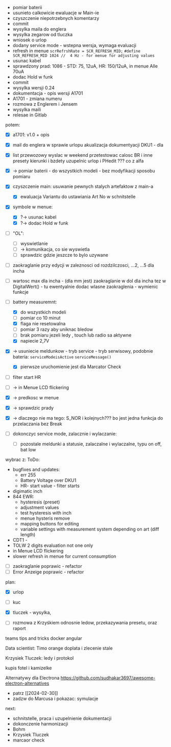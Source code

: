 - pomiar baterii
- usunieto calkowicie ewaluacje w Main-ie
- czyszczenie niepotrzebnych komentarzy
- commit
- wysylka maila do englera
- wysylka zegarow od tluczka
- wniosek o urlop
- dodany service mode - wstepna wersja, wymaga evaluacji
- refresh in menue `scrRefrshRate = SCR_REFRESH_MID;` `#define SCR_REFRESH_MID 1024 //  4 Hz - for menue for adjusting values`
- usunac kabel
- sprawdzony prad:  1086 - STD: 75, 12uA, HR: 150/12uA, in menue Alle 70uA
- dodac Hold w funk
- commit
- wysylka wersji 0.24
- dokumentacja - opis wersji A1701
- A1701 - zmiana numeru
- rozmowa z Englerem i Jensem
- wysylka maili
- relesae in Gitlab

potem:
- [x] a1701: v1.0 + opis
- [x] mail do englera w sprawie urlopu
akualizacja dokumentyacji DKU1 - dla 
- [x] list przewozowy wyslac
w weekend przetestowac calosc BR i inne presety kierunki i bzdety
uzupelnic urlop i PHedit
??? co z alfa

- [x] -> pomiar baterii - do wszystkich modeli - bez modyfikacji sposobu pomiaru
- [x] czyszczenie main: usuwanie pewnych stalych artefaktow z main-a
	- [x] ewaluacja Variantu do ustawiania Art No w schnitstelle
- [x] symbole w menue:
	- [x] ?-> usunac kabel
	- [x] ?-> dodac Hold w funk
- [ ] "OL":
	- [ ] wyswietlanie
	- [ ] -> komunikacja, co sie wyswietla
	- [ ] sprawdzic gdzie jeszcze to bylo uzywane
- [ ] zaokraglanie przy edycji w zaleznosci od rozdzilczosci, ...2, ...5 dla incha
- [ ] wartosc max dla incha - (dla mm jest) zaokraglanie w dol dla incha tez w DigitalWert() - tu ewentyalnie dodac wlasne zaokraglenia - wymienic funkcje
- [ ] battery measuremnt:
	- [x] do wszystkich modeli 
	- [ ] pomiar co 10 minut
	- [x] flaga nie resetowalna
	- [ ] pomiar 3 razy aby uniknac bledow
	- [ ] brak pomiaru jezeli ledy , touch lub radio sa aktywne
	- [x] napiecie 2,7V
- [x] -> usuniecie meldunkow - tryb service - tryb serwisowy, podobnie bateria: `serviceModeisActive` `serviceMessage()`
	- [x] pierwsze uruchomienie jest dla Marcator Check
- [ ] filter start HR
- [ ] -> in Menue LCD flickering
- [x] -> predkosc w menue
- [x] -> sprawdzic prady
- [x] -> dlaczego nie ma tego: S_NOR i kolejnych??? bo jest jedna funkcja do przelaczania bez Break
- [ ] dokonczyc service mode, zalacznie i wylaczanie:
	- [ ] pozostale meldunki a statusie, zalaczalne i wylaczalne, typu on off, bat low

wybrac z:
ToDo:
- bugfixes and updates:
	- err 255 
	- Battery Voltage over DKU1
	- HR- start value - filter starts
- digimatic inch
- 844 EWR:
	- hysteresis (preset)
	- adjustment values
	- test hysteresis with inch
	- menue hysteris remove
	- mapping buttons for editing
	- variable settings with measurement system depending on art (diff length)
- CDT1 - 
- TOLW 2 digits evaluation not one only
- in Menue LCD flickering
- slower refresh in menue for current consumption


- [ ] zaokraglanie poprawic - refactor
- [ ] Error Anzeige poprawic - refactor

plan:
- [x] urlop
- [ ] kuc
- [x] tluczek - wysylka,
- [ ] rozmowa z Krzyśkiem odnosnie ledow, przekazywania presetu, oraz raport


teams tips and tricks
docker
angular

Data scientist: Timo
orange doplata i zlecenie stale


Krzysiek Tluczek: ledy i protokol


kupis fotel i kamizelke

Alternatywy dla Electrona
https://github.com/sudhakar3697/awesome-electron-alternatives

- patrz  [[2024-02-30]]
- zadzw do Marcusa i pokazac: symulacje



next:
- schnitstelle, praca i uzupelnienie dokumentacji
- dokonczenie harmonizacji
- Bohm
- Krzysiek Tluczek
- marcaor check